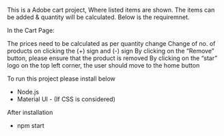 This is a Adobe cart project, Where listed items are shown. The items can be added & quantity will be calculated. Below is the requiremnet.


In the Cart Page:

The prices need to be calculated as per quantity change
Change of no. of products on clicking the (+) sign and (-) sign
By clicking on the “Remove” button, please ensure that the product is removed
By clicking on the “star” logo on the top left corner, the user should move to the home button

To run this project please install below
- Node.js
- Material UI - (If CSS is considered)

After installation
- npm start
